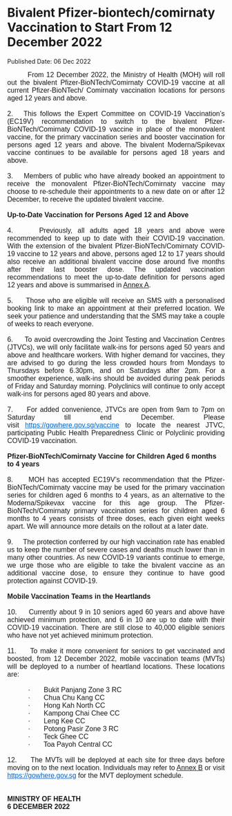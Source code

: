 <html>
    <meta http-equiv="Content-Type" content="text/html; charset=utf-8"/>
    <meta charset="utf-8"/>
    <title>Bivalent Pfizer-biontech/comirnaty Vaccination  to Start From 12 December 2022</title>
    <body><h1>Bivalent Pfizer-biontech/comirnaty Vaccination  to Start From 12 December 2022</h1>
    <p>Published Date: 06 Dec 2022</p> <p style="margin: 0cm; font-size: 11pt; font-family: Calibri, sans-serif; text-align: justify;"><span style="font-size: 16px; font-family: Arial;">&nbsp; &nbsp; &nbsp; &nbsp;&nbsp;From 12 December 2022, the Ministry of Health (MOH) will roll out the bivalent Pfizer-BioNTech/Comirnaty COVID-19 vaccine at all current Pfizer-BioNTech/ Comirnaty vaccination locations for persons aged 12 years and above.</span></p><p style="margin: 0cm; font-size: 11pt; font-family: Calibri, sans-serif; text-align: justify;"><span style="font-size: 16px;"><span style="font-family: Arial;">&nbsp;</span></span></p><p style="margin: 0cm; font-size: 11pt; font-family: Calibri, sans-serif; text-align: justify;"><span style="font-size: 16px;"><span style="font-family: Arial;"><span>2.&nbsp; &nbsp;</span><span>This follows the </span><span>Expert Committee on COVID-19 Vaccination’s (EC19V) recommendation to switch to the bivalent Pfizer-BioNTech/Comirnaty COVID-19 vaccine in place of the monovalent vaccine, for the primary vaccination series and booster vaccination for persons aged 12 years and above. The bivalent Moderna/Spikevax vaccine continues to be available for persons aged 18 years and above.</span></span></span></p><p style="margin: 0cm; font-size: 11pt; font-family: Calibri, sans-serif; text-align: justify;"><span style="font-size: 16px;"><span style="font-family: Arial;"><span>&nbsp;</span></span></span></p><p style="margin: 0cm; font-size: 11pt; font-family: Calibri, sans-serif; text-align: justify;"><span style="font-size: 16px;"><span style="font-family: Arial;">3.<span style="font-stretch: normal;">&nbsp; &nbsp;&nbsp;</span><span>Members of public who have already booked an appointment to receive the monovalent Pfizer-BioNTech/Comirnaty vaccine may choose to re-schedule their appointments to a new date on or after 12 December, to receive the updated bivalent vaccine.</span></span></span></p><p style="margin: 0cm; font-size: 11pt; font-family: Calibri, sans-serif; text-align: justify;"><span style="font-size: 16px;"><span style="font-family: Arial;">&nbsp;</span></span></p><p style="margin: 0cm; font-size: 11pt; font-family: Calibri, sans-serif; text-align: justify;"><span style="font-size: 16px;"><span style="font-family: Arial;"><strong>Up-to-Date Vaccination for Persons Aged 12 and Above</strong></span></span></p><p style="margin: 0cm; font-size: 11pt; font-family: Calibri, sans-serif; text-align: justify;"><span style="font-size: 16px;"><span style="font-family: Arial;">&nbsp;</span></span></p><p style="margin: 0cm; font-size: 11pt; font-family: Calibri, sans-serif; text-align: justify;"><span style="font-size: 16px;"><span style="font-family: Arial;">4.<span style="font-stretch: normal;">&nbsp; &nbsp; &nbsp;</span>Previously, all adults aged 18 years and above were recommended to keep up to date with their COVID-19 vaccination. With the extension of the bivalent Pfizer-BioNTech/Comirnaty COVID-19 vaccine to 12 years and above, persons aged 12 to 17 years should also receive an additional bivalent vaccine dose around five months after their last booster dose. The updated vaccination recommendations to meet the up-to-date definition for persons aged 12 years and above is summarised in <a href="/docs/librariesprovider5/default-document-library/annex-a5075ae1ad64346c3ad6f2918817c9f9b.pdf?sfvrsn=af36e842_0" title="Annex A">Annex A</a>.</span></span></p><p style="margin: 0cm; font-size: 11pt; font-family: Calibri, sans-serif; text-align: justify;"><span style="font-size: 16px;"><span style="font-family: Arial;">&nbsp;</span></span></p><p style="margin: 0cm; font-size: 11pt; font-family: Calibri, sans-serif; text-align: justify;"><span style="font-size: 16px;"><span style="font-family: Arial;">5.<span style="font-stretch: normal;">&nbsp; &nbsp;&nbsp;</span>&nbsp;Those who are eligible will receive an SMS with a personalised booking link to make an appointment at their preferred location. We seek your patience and understanding that the SMS may take a couple of weeks to reach everyone.</span></span></p><p style="margin: 0cm 0cm 0cm 36pt; font-size: 11pt; font-family: Calibri, sans-serif;"><span style="font-size: 16px;"><span style="font-family: Arial;">&nbsp;</span></span></p><p style="margin: 0cm; font-size: 11pt; font-family: Calibri, sans-serif; text-align: justify;"><span style="font-size: 16px;"><span style="font-family: Arial;">6.<span style="font-stretch: normal;">&nbsp; &nbsp; &nbsp;</span>To avoid overcrowding the Joint Testing and Vaccination Centres (JTVCs), we will only facilitate walk-ins for persons aged 50 years and above and healthcare workers. With higher demand for vaccines, they are advised to go during the less crowded hours from Mondays to Thursdays before 6.30pm, and on Saturdays after 2pm. For a smoother experience, walk-ins should be avoided during peak periods of Friday and Saturday morning. Polyclinics will continue to only accept walk-ins for persons aged 80 years and above.</span></span></p><p style="margin: 0cm 0cm 0cm 36pt; font-size: 11pt; font-family: Calibri, sans-serif;"><span style="font-size: 16px;"><span style="font-family: Arial;">&nbsp;</span></span></p><p style="margin: 0cm; font-size: 11pt; font-family: Calibri, sans-serif; text-align: justify;"><span style="font-size: 16px;"><span style="font-family: Arial;">7.<span style="font-stretch: normal;">&nbsp; &nbsp; &nbsp;</span>For added convenience, JTVCs are open from 9am to 7pm on Saturday till end December. Please visit&nbsp;<a href="https://gowhere.gov.sg/vaccine" style="color: rgb(5, 99, 193);">https://gowhere.gov.sg/vaccine</a>&nbsp;to locate the nearest JTVC, participating Public Health Preparedness Clinic or Polyclinic providing COVID-19 vaccination.</span></span></p><p style="margin: 0cm; font-size: 11pt; font-family: Calibri, sans-serif;"><span style="font-size: 16px;"><span style="font-family: Arial;">&nbsp;</span></span></p><p style="margin: 0cm; font-size: 11pt; font-family: Calibri, sans-serif;"><span style="font-size: 16px;"><span style="font-family: Arial;"><strong>Pfizer-BioNTech/Comirnaty Vaccine for Children Aged 6 months to 4 years</strong></span></span></p><p style="margin: 0cm; font-size: 11pt; font-family: Calibri, sans-serif;"><span style="font-size: 16px;"><span style="font-family: Arial;">&nbsp;</span></span></p><p style="margin: 0cm; font-size: 11pt; font-family: Calibri, sans-serif; text-align: justify;"><span style="font-size: 16px;"><span style="font-family: Arial;">8.<span style="font-stretch: normal;">&nbsp; &nbsp; &nbsp;</span>MOH has accepted EC19V’s recommendation that the Pfizer-BioNTech/Comirnaty vaccine may be used for the primary vaccination series for children aged 6 months to 4 years, as an alternative to the Moderna/Spikevax vaccine for this age group. The Pfizer-BioNTech/Comirnaty primary vaccination series for children aged 6 months to 4 years consists of&nbsp;three&nbsp;doses, each given eight weeks apart. We will announce more details on the rollout at a later date.</span></span></p><p style="margin: 0cm; font-size: 11pt; font-family: Calibri, sans-serif;"><span style="font-size: 16px;"><span style="font-family: Arial;">&nbsp;</span></span></p><p style="margin: 0cm; font-size: 11pt; font-family: Calibri, sans-serif; text-align: justify;"><span style="font-size: 16px;"><span style="font-family: Arial;">9.<span style="font-stretch: normal;">&nbsp; &nbsp; &nbsp;</span>The protection conferred by our high vaccination rate has enabled us to keep the number of severe cases and deaths much lower than in many other countries. As new COVID-19 variants continue to emerge, we urge those who are eligible to take the bivalent vaccine as an additional vaccine dose, to ensure they continue to have good protection against COVID-19.</span></span></p><p style="margin: 0cm; font-size: 11pt; font-family: Calibri, sans-serif; text-align: justify;"><span style="font-size: 16px;"><span style="font-family: Arial;">&nbsp;</span></span></p><p style="margin: 0cm; font-size: 11pt; font-family: Calibri, sans-serif;"><span style="font-size: 16px;"><span style="font-family: Arial;"><strong>Mobile Vaccination Teams in the Heartlands</strong></span></span></p><p style="margin: 0cm; font-size: 11pt; font-family: Calibri, sans-serif;"><span style="font-size: 16px;"><span style="font-family: Arial;">&nbsp;</span></span></p><p style="margin: 0cm; font-size: 11pt; font-family: Calibri, sans-serif; text-align: justify;"><span style="font-size: 16px;"><span style="font-family: Arial;">10.<span style="font-stretch: normal;">&nbsp; &nbsp; &nbsp;</span>Currently about 9 in 10 seniors aged 60 years and above have achieved minimum protection, and 6 in 10 are up to date with their COVID-19 vaccination. There are still close to 40,000 eligible seniors who have not yet achieved minimum protection.</span></span></p><p style="margin: 0cm; font-size: 11pt; font-family: Calibri, sans-serif; text-align: justify;"><span style="font-size: 16px;"><span style="font-family: Arial;">&nbsp;</span></span></p><p style="margin: 0cm; font-size: 11pt; font-family: Calibri, sans-serif; text-align: justify;"><span style="font-size: 16px;"><span style="font-family: Arial;">11.<span style="font-stretch: normal;">&nbsp; &nbsp; &nbsp;</span>To make it more convenient for seniors to get vaccinated and boosted, from 12 December 2022, mobile vaccination teams (MVTs) will be deployed to a number of heartland locations. These locations are:</span></span></p><p style="margin: 0cm; font-size: 11pt; font-family: Calibri, sans-serif; text-align: justify;"><span style="font-size: 16px;"><span style="font-family: Arial;">&nbsp;</span></span></p><p style="margin: 0cm 0cm 0cm 36pt; font-size: 11pt; font-family: Calibri, sans-serif;"><span style="font-size: 16px;"><span style="font-family: Arial;">·<span style="font-stretch: normal;">&nbsp;&nbsp;&nbsp;&nbsp;&nbsp;&nbsp; </span>Bukit Panjang Zone 3 RC</span></span></p><p style="margin: 0cm 0cm 0cm 36pt; font-size: 11pt; font-family: Calibri, sans-serif;"><span style="font-size: 16px;"><span style="font-family: Arial;">·<span style="font-stretch: normal;">&nbsp;&nbsp;&nbsp;&nbsp;&nbsp;&nbsp; </span>Chua Chu Kang CC</span></span></p><p style="margin: 0cm 0cm 0cm 36pt; font-size: 11pt; font-family: Calibri, sans-serif;"><span style="font-size: 16px;"><span style="font-family: Arial;">·<span style="font-stretch: normal;">&nbsp;&nbsp;&nbsp;&nbsp;&nbsp;&nbsp; </span>Hong Kah North CC</span></span></p><p style="margin: 0cm 0cm 0cm 36pt; font-size: 11pt; font-family: Calibri, sans-serif;"><span style="font-size: 16px;"><span style="font-family: Arial;">·<span style="font-stretch: normal;">&nbsp;&nbsp;&nbsp;&nbsp;&nbsp;&nbsp; </span>Kampong Chai Chee CC</span></span></p><p style="margin: 0cm 0cm 0cm 36pt; font-size: 11pt; font-family: Calibri, sans-serif;"><span style="font-size: 16px;"><span style="font-family: Arial;">·<span style="font-stretch: normal;">&nbsp;&nbsp;&nbsp;&nbsp;&nbsp;&nbsp; </span>Leng Kee CC</span></span></p><p style="margin: 0cm 0cm 0cm 36pt; font-size: 11pt; font-family: Calibri, sans-serif;"><span style="font-size: 16px;"><span style="font-family: Arial;">·<span style="font-stretch: normal;">&nbsp;&nbsp;&nbsp;&nbsp;&nbsp;&nbsp; </span>Potong Pasir Zone 3 RC</span></span></p><p style="margin: 0cm 0cm 0cm 36pt; font-size: 11pt; font-family: Calibri, sans-serif;"><span style="font-size: 16px;"><span style="font-family: Arial;">·<span style="font-stretch: normal;">&nbsp;&nbsp;&nbsp;&nbsp;&nbsp;&nbsp; </span>Teck Ghee CC</span></span></p><p style="margin: 0cm 0cm 0cm 36pt; font-size: 11pt; font-family: Calibri, sans-serif;"><span style="font-size: 16px;"><span style="font-family: Arial;">·<span style="font-stretch: normal;">&nbsp;&nbsp;&nbsp;&nbsp;&nbsp;&nbsp; </span>Toa Payoh Central CC</span></span></p><p style="margin: 0cm; font-size: 11pt; font-family: Calibri, sans-serif;"><span style="font-size: 16px;"><span style="font-family: Arial;">&nbsp;</span></span></p><p style="margin: 0cm; font-size: 11pt; font-family: Calibri, sans-serif; text-align: justify;"><span style="font-size: 16px;"><span style="font-family: Arial;">12.<span style="font-stretch: normal;">&nbsp; &nbsp; &nbsp;</span>The MVTs will be deployed at each site for three days before moving on to the next location. Individuals may refer to <a href="/docs/librariesprovider5/default-document-library/annex-bb0483e847abd42e084c3b238260c73fe.pdf?sfvrsn=78f57c9a_0" title="Annex B">Annex B</a>&nbsp;or visit <a href="https://gowhere.gov.sg" style="color: rgb(5, 99, 193);">https://gowhere.gov.sg</a> for the MVT deployment schedule.</span></span></p><p style="margin: 0cm; font-size: 11pt; font-family: Calibri, sans-serif;"><span style="font-size: 16px;"><span style="font-family: Arial;">&nbsp;</span></span></p><p style="margin: 0cm; font-size: 11pt; font-family: Calibri, sans-serif; text-align: justify;"><span style="font-size: 16px;"><span style="font-family: Arial;">&nbsp;</span></span></p><p class="paragraph" style="margin: 0cm; font-size: 12pt; font-family: &quot;Times New Roman&quot;, serif;"><span style="font-family: Arial;"><span class="normaltextrun"><strong>MINISTRY OF HEALTH</strong></span><span class="eop"></span></span></p><span class="normaltextrun"><strong><span style="font-size: 16px; font-family: Arial;">6&nbsp;DECEMBER&nbsp;2022</span></strong></span></body>
</html>